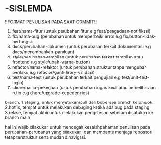 # -SISLEMDA

!!FORMAT PENULISAN PADA SAAT COMMIT!!
1. feat/nama-fitur (untuk perubahan fitur e.g feat/pengadaan-notifikasi)
2. fix/nama-bug (perubahan untuk memperbaiki error e.g fix/button-tidak-berfungsi)
3. docs/perubahan-dokumen (untuk perubahan terkait dokumentasi 
e.g docs/menambahkan-panduan)
4. style/perubahan-tampilan (untuk perubahan terkait tampilan atau frontend 
e.g style/ubah-warna-button)
5. refactor/nama-refaktor (untuk perubahan struktur tanpa mengubah perilaku 
e.g refactor/ganti-lirary-validasi)
6. test/nama-test (untuk perubahan terkait pengujian e.g test/unit-test-login)
7. chore/nama-pekerjaan (untuk perubahan tugas kecil atau pemeliharaan rutin 
e.g chore/upgrade-depedencies)

branch:
1.staging, untuk menyatukan/pull dari beberapa branch kelompok.
2.hotfix, tempat untuk melakukan debuging ketika ada bug pada staging
3.relase, tempat akhir untuk melakukan pengetesan sebelum disatukan ke branch main

hal ini wajib dilakukan untuk mencegah kesalahpahaman penulisan pada perubahan-perubahan yang dilakukan, dan membantu menjaga repositori tetap terstruktur serta mudah dinavigasi.
